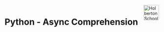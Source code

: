 <img  height="50px" align="right" src="https://apply.holbertonschool.com/holberton-logo.png" alt="Holberton School logo">

# Python - Async Comprehension
